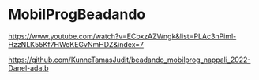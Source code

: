 # MobilProgBeadando

https://www.youtube.com/watch?v=ECbxzAZWngk&list=PLAc3nPiml-HzzNLK55Kf7HWeKEGvNmHDZ&index=7

https://github.com/KunneTamasJudit/beadando_mobilprog_nappali_2022-Danel-adatb
